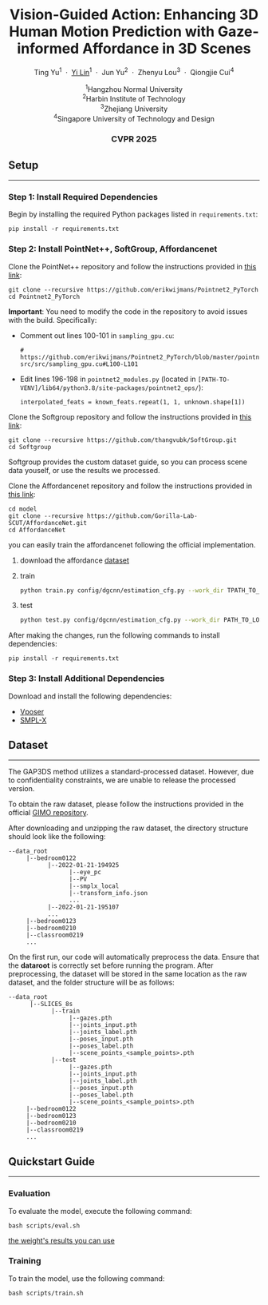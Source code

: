 <p align="center">
  <h1 align="center">Vision-Guided Action: Enhancing 3D Human Motion Prediction with Gaze-informed Affordance in 3D Scenes</h1>
  <p align="center">
    <a>Ting Yu</a><sup>1</sup>
    &nbsp;·&nbsp;
    <a href="https://lin-yi-er.github.io/homepage/">Yi Lin</a><sup>1</sup>
    &nbsp;·&nbsp;
    <a>Jun Yu</a><sup>2</sup>
    &nbsp;·&nbsp;
    <a>Zhenyu Lou</a><sup>3</sup>
    &nbsp;·&nbsp;
    <a>Qiongjie Cui</a><sup>4</sup>
  </p>
  <p align="center">
    <sup>1</sup>Hangzhou Normal University
    <br>
    <sup>2</sup>Harbin Institute of Technology
    <br>
    <sup>3</sup>Zhejiang University
    <br>
    <sup>4</sup>Singapore University of Technology and Design
  </p>
  <h3 align="center">CVPR 2025</h3>



## Setup

---

### Step 1: Install Required Dependencies

Begin by installing the required Python packages listed in `requirements.txt`:

```
pip install -r requirements.txt
```



### Step 2: Install PointNet++, SoftGroup, Affordancenet 

Clone the PointNet++ repository and follow the instructions provided in [this link](https://github.com/daerduoCarey/o2oafford/tree/main/exps):

```
git clone --recursive https://github.com/erikwijmans/Pointnet2_PyTorch
cd Pointnet2_PyTorch
```

**Important**: You need to modify the code in the repository to avoid issues with the build. Specifically:

- Comment out lines 100-101 in `sampling_gpu.cu`:

  ```
  # https://github.com/erikwijmans/Pointnet2_PyTorch/blob/master/pointnet2_ops_lib/pointnet2_ops/_ext-src/src/sampling_gpu.cu#L100-L101
  ```

- Edit lines 196-198 in `pointnet2_modules.py` (located in `[PATH-TO-VENV]/lib64/python3.8/site-packages/pointnet2_ops/`):

  ```
  interpolated_feats = known_feats.repeat(1, 1, unknown.shape[1])
  ```



Clone the Softgroup repository and follow the instructions provided in [this link](https://github.com/thangvubk/SoftGroup.git):

~~~
git clone --recursive https://github.com/thangvubk/SoftGroup.git
cd Softgroup
~~~

Softgroup provides the custom dataset guide, so you can process scene data youself, or use the results we processed.


Clone the Affordancenet repository and follow the instructions provided in [this link](https://github.com/Gorilla-Lab-SCUT/AffordanceNet.git):

~~~
cd model
git clone --recursive https://github.com/Gorilla-Lab-SCUT/AffordanceNet.git
cd AffordanceNet
~~~

you can easily train the affordancenet following the official implementation.

1. download the affordance [dataset](https://drive.google.com/drive/folders/1s5W0Nfz9NEN8gP14tge8GuouUDXs2Ssq?usp=sharing) 

2. train

   ~~~bash
   python train.py config/dgcnn/estimation_cfg.py --work_dir TPATH_TO_LOG_DIR --gpu 0,1
   ~~~

3. test

   ~~~bash
   python test.py config/dgcnn/estimation_cfg.py --work_dir PATH_TO_LOG_DIR --gpu 0,1 --checkpoint PATH_TO_CHECKPOINT
   ~~~



After making the changes, run the following commands to install dependencies:

```
pip install -r requirements.txt
```



### Step 3: Install Additional Dependencies

Download and install the following dependencies:

- [Vposer](https://github.com/nghorbani/human_body_prior)
- [SMPL-X](https://github.com/vchoutas/smplx)



## Dataset

---

The GAP3DS method utilizes a standard-processed dataset. However, due to confidentiality constraints, we are unable to release the processed version.

To obtain the raw dataset, please follow the instructions provided in the official [GIMO repository](https://github.com/y-zheng18/GIMO?tab=readme-ov-file#dataset).

After downloading and unzipping the raw dataset, the directory structure should look like the following:

```
--data_root
     |--bedroom0122
           |--2022-01-21-194925
                 |--eye_pc
                 |--PV
                 |--smplx_local
                 |--transform_info.json
                 ...
           |--2022-01-21-195107
           ...
     |--bedroom0123
     |--bedroom0210
     |--classroom0219
     ...
```



On the first run, our code will automatically preprocess the data. Ensure that the **dataroot** is correctly set before running the program. After preprocessing, the dataset will be stored in the same location as the raw dataset, and the folder structure will be as follows:

```
--data_root
      |--SLICES_8s
            |--train
                 |--gazes.pth
                 |--joints_input.pth
                 |--joints_label.pth
                 |--poses_input.pth
                 |--poses_label.pth
                 |--scene_points_<sample_points>.pth
            |--test
                 |--gazes.pth
                 |--joints_input.pth
                 |--joints_label.pth
                 |--poses_input.pth
                 |--poses_label.pth
                 |--scene_points_<sample_points>.pth
     |--bedroom0122
     |--bedroom0123
     |--bedroom0210
     |--classroom0219
     ...
```



## Quickstart Guide

---

### Evaluation

To evaluate the model, execute the following command:

```
bash scripts/eval.sh
```

[the weight's results you can use](https://drive.google.com/file/d/1i2kASdLfNJ9tlftgtzWTsnJYY4Eo-OYM/view?usp=drive_link)

### Training

To train the model, use the following command:

```
bash scripts/train.sh
```
